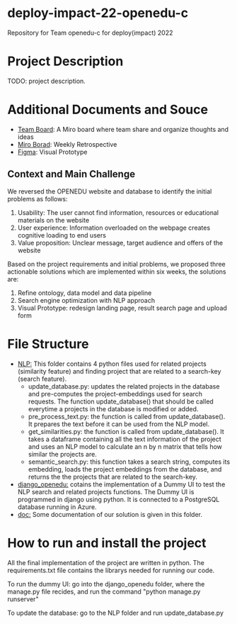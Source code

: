 # deploy-impact-22-openedu-c
Repository for Team openedu-c for deploy(impact) 2022

# Project Description
TODO: project description.

# Additional Documents and Souce
 - [Team Board](https://miro.com/app/board/uXjVPO_hDiA=/): A Miro board where team share and organize thoughts and ideas
 - [Miro Borad](https://miro.com/app/board/uXjVPRForEg=/): Weekly Retrospective
 - [Figma](https://www.figma.com/file/gRaDjSdaGjpapaVguTvRux/OpenEdu?node-id=5%3A22&t=FF9hq4vn9oFgGKFd-1): Visual Prototype

## Context and Main Challenge

We reversed the OPENEDU website and database to identify the initial problems as follows:

1. Usability: The user cannot find information, resources or educational materials on the website
2. User experience: Information overloaded on the webpage creates cognitive loading to end users
3. Value proposition: Unclear message, target audience and offers of the website


Based on the project requirements and initial problems, we proposed three actionable solutions which are implemented within six weeks, the solutions are:

1) Refine ontology, data model and data pipeline
2) Search engine optimization with NLP approach 
3) Visual Prototype: redesign landing page, result search page and upload form

# File Structure
- [NLP:](https://github.com/WomenPlusPlus/deploy-impact-22-openedu-c/tree/main/NLP) This folder contains 4 python files used for related projects (similarity feature) and finding project that are related to a search-key (search feature).
  - update_database.py: updates the related projects in the database and pre-computes the project-embeddings used for search requests. The function update_database() that should be called everytime a projects in the database is modified or added. 
  - pre_process_text.py: the function is called from update_database(). It prepares the text before it can be used from the NLP model.
  - get_similarities.py: the function is called from update_database(). It takes a dataframe containing all the text information of the project and uses an NLP model to calculate an n by n matrix that tells how similar the projects are.
  - semantic_search.py: this function takes a search string, computes its embedding, loads the project embeddings from the database, and returns the the projects that are related to the search-key.
- [django_openedu:](https://github.com/WomenPlusPlus/deploy-impact-22-openedu-c/tree/main/django_openedu) cotains the implementation of a Dummy UI to test the NLP search and related projects functions. The Dummy UI is programmed in django using python. It is connected to a PostgreSQL database running in Azure.
- [doc:](https://github.com/WomenPlusPlus/deploy-impact-22-openedu-c/tree/main/doc) Some documentation of our solution is given in this folder.

# How to run and install the project
All the final implementation of the project are written in python. The requirements.txt file contains the librarys needed for running our code.

To run the dummy UI: go into the django_openedu folder, where the manage.py file recides, and run the command "python manage.py runserver"

To update the database: go to the NLP folder and run update_database.py
